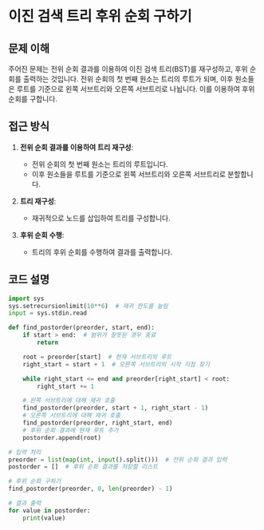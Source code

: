 # 이진 검색 트리 후위 순회 구하기

## 문제 이해

주어진 문제는 전위 순회 결과를 이용하여 이진 검색 트리(BST)를 재구성하고, 후위 순회를 출력하는 것입니다. 전위 순회의 첫 번째 원소는 트리의 루트가 되며, 이후 원소들은 루트를 기준으로 왼쪽 서브트리와 오른쪽 서브트리로 나뉩니다. 이를 이용하여 후위 순회를 구합니다.

## 접근 방식

1. **전위 순회 결과를 이용하여 트리 재구성**:
   - 전위 순회의 첫 번째 원소는 트리의 루트입니다.
   - 이후 원소들을 루트를 기준으로 왼쪽 서브트리와 오른쪽 서브트리로 분할합니다.

2. **트리 재구성**:
   - 재귀적으로 노드를 삽입하여 트리를 구성합니다.

3. **후위 순회 수행**:
   - 트리의 후위 순회를 수행하여 결과를 출력합니다.

## 코드 설명

```python
import sys
sys.setrecursionlimit(10**6)  # 재귀 한도를 늘림
input = sys.stdin.read

def find_postorder(preorder, start, end):
    if start > end:  # 범위가 잘못된 경우 종료
        return

    root = preorder[start]  # 현재 서브트리의 루트
    right_start = start + 1  # 오른쪽 서브트리의 시작 지점 찾기

    while right_start <= end and preorder[right_start] < root:
        right_start += 1

    # 왼쪽 서브트리에 대해 재귀 호출
    find_postorder(preorder, start + 1, right_start - 1)
    # 오른쪽 서브트리에 대해 재귀 호출
    find_postorder(preorder, right_start, end)
    # 후위 순회 결과에 현재 루트 추가
    postorder.append(root)

# 입력 처리
preorder = list(map(int, input().split()))  # 전위 순회 결과 입력
postorder = []  # 후위 순회 결과를 저장할 리스트

# 후위 순회 구하기
find_postorder(preorder, 0, len(preorder) - 1)

# 결과 출력
for value in postorder:
    print(value)
```